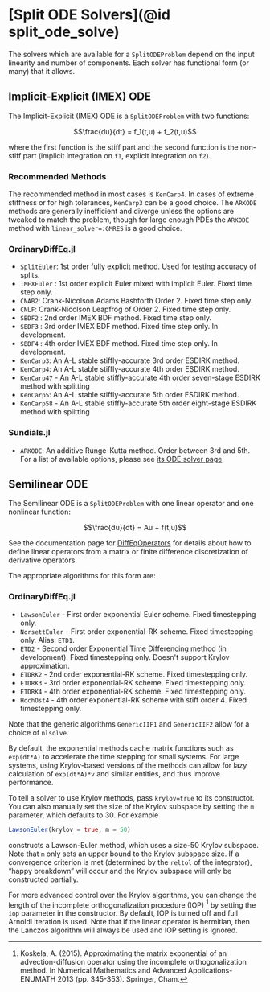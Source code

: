 # [Split ODE Solvers](@id split_ode_solve)

The solvers which are available for a `SplitODEProblem` depend on the input
linearity and number of components. Each solver has functional form
(or many) that it allows.

## Implicit-Explicit (IMEX) ODE

The Implicit-Explicit (IMEX) ODE is a `SplitODEProblem` with two functions:

```math
\frac{du}{dt} =  f_1(t,u) + f_2(t,u)
```

where the first function is the stiff part and the second function is the non-stiff
part (implicit integration on `f1`, explicit integration on `f2`).

### Recommended Methods

The recommended method in most cases is `KenCarp4`. In cases of extreme stiffness
or for high tolerances, `KenCarp3` can be a good choice. The `ARKODE` methods
are generally inefficient and diverge unless the options are tweaked to match
the problem, though for large enough PDEs the `ARKODE` method with
`linear_solver=:GMRES` is a good choice.

### OrdinaryDiffEq.jl

  - `SplitEuler`: 1st order fully explicit method. Used for testing accuracy
    of splits.
  - `IMEXEuler` : 1st order explicit Euler mixed with implicit Euler. Fixed time
    step only.
  - `CNAB2`: Crank-Nicolson Adams Bashforth Order 2. Fixed time step only.
  - `CNLF`: Crank-Nicolson Leapfrog of Order 2. Fixed time step only.
  - `SBDF2` : 2nd order IMEX BDF method. Fixed time step only.
  - `SBDF3` : 3rd order IMEX BDF method. Fixed time step only. In development.
  - `SBDF4` : 4th order IMEX BDF method. Fixed time step only. In development.
  - `KenCarp3`: An A-L stable stiffly-accurate 3rd order ESDIRK method.
  - `KenCarp4`: An A-L stable stiffly-accurate 4th order ESDIRK method.
  - `KenCarp47` - An A-L stable stiffly-accurate 4th order seven-stage ESDIRK method with splitting
  - `KenCarp5`: An A-L stable stiffly-accurate 5th order ESDIRK method.
  - `KenCarp58` - An A-L stable stiffly-accurate 5th order eight-stage ESDIRK method with splitting

### Sundials.jl

  - `ARKODE`: An additive Runge-Kutta method. Order between 3rd and 5th. For a list
    of available options, please see
    [its ODE solver page](https://diffeq.sciml.ai/dev/solvers/ode_solve/#ode_solve_sundials).

## Semilinear ODE

The Semilinear ODE is a `SplitODEProblem` with one linear operator and one nonlinear function:

```math
\frac{du}{dt} =  Au + f(t,u)
```

See the documentation page for [DiffEqOperators](@ref)
for details about how to define linear operators from a matrix or finite difference
discretization of derivative operators.

The appropriate algorithms for this form are:

### OrdinaryDiffEq.jl

  - `LawsonEuler` - First order exponential Euler scheme. Fixed timestepping only.
  - `NorsettEuler` - First order exponential-RK scheme. Fixed timestepping only. Alias: `ETD1`.
  - `ETD2` - Second order Exponential Time Differencing method (in development). Fixed timestepping only. Doesn't support Krylov approximation.
  - `ETDRK2` - 2nd order exponential-RK scheme. Fixed timestepping only.
  - `ETDRK3` - 3rd order exponential-RK scheme. Fixed timestepping only.
  - `ETDRK4` - 4th order exponential-RK scheme. Fixed timestepping only.
  - `HochOst4` - 4th order exponential-RK scheme with stiff order 4. Fixed
    timestepping only.

Note that the generic algorithms `GenericIIF1` and `GenericIIF2` allow for a choice of `nlsolve`.

By default, the exponential methods cache matrix functions such as `exp(dt*A)` to accelerate
the time stepping for small systems. For large systems, using Krylov-based versions of the
methods can allow for lazy calculation of `exp(dt*A)*v` and similar entities, and thus improve
performance.

To tell a solver to use Krylov methods, pass `krylov=true` to its constructor. You
can also manually set the size of the Krylov subspace by setting the `m` parameter, which
defaults to 30. For example

```julia
LawsonEuler(krylov = true, m = 50)
```

constructs a Lawson-Euler method, which uses a size-50 Krylov subspace. Note that `m`
only sets an upper bound to the Krylov subspace size. If a convergence criterion is met
(determined by the `reltol` of the integrator), “happy breakdown” will occur and the
Krylov subspace will only be constructed partially.

For more advanced control over the Krylov algorithms, you can change the length of the
incomplete orthogonalization procedure (IOP) [^1] by setting the `iop` parameter in the
constructor. By default, IOP is turned off and full Arnoldi iteration is used. Note that
if the linear operator is hermitian, then the Lanczos algorithm will always be used and
IOP setting is ignored.

[^1]: Koskela, A. (2015). Approximating the matrix exponential of an advection-diffusion operator using the incomplete orthogonalization method. In Numerical Mathematics and Advanced Applications-ENUMATH 2013 (pp. 345-353). Springer, Cham.
